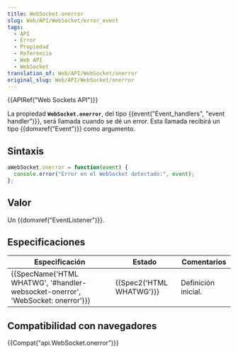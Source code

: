 ```yaml
---
title: WebSocket.onerror
slug: Web/API/WebSocket/error_event
tags:
  - API
  - Error
  - Propiedad
  - Referencia
  - Web API
  - WebSocket
translation_of: Web/API/WebSocket/onerror
original_slug: Web/API/WebSocket/onerror
---
```

{{APIRef("Web Sockets API")}}

La propiedad **`WebSocket.onerror`**, del tipo {{event("Event_handlers", "event handler")}}, será llamada cuando se dé un error. Esta llamada recibirá un tipo {{domxref("Event")}} como argumento.

## Sintaxis

```js
aWebSocket.onerror = function(event) {
  console.error("Error en el WebSocket detectado:", event);
};
```

## Valor

Un {{domxref("EventListener")}}.

## Especificaciones

| Especificación                                                                                           | Estado                           | Comentarios         |
| -------------------------------------------------------------------------------------------------------- | -------------------------------- | ------------------- |
| {{SpecName('HTML WHATWG', '#handler-websocket-onerror', 'WebSocket: onerror')}} | {{Spec2('HTML WHATWG')}} | Definición inicial. |

## Compatibilidad con navegadores

{{Compat("api.WebSocket.onerror")}}
